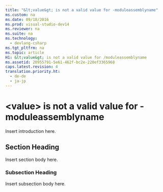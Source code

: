 ```yaml
---
title: "&lt;value&gt; is not a valid value for -moduleassemblyname"
ms.custom: na
ms.date: 09/18/2016
ms.prod: visual-studio-dev14
ms.reviewer: na
ms.suite: na
ms.technology: 
  - devlang-csharp
ms.tgt_pltfrm: na
ms.topic: article
H1: &lt;value&gt; is not a valid value for /moduleassemblyname
ms.assetid: 20955791-5e61-462f-bc2e-220ef3365968
caps.latest.revision: 4
translation.priority.ht: 
  - de-de
  - ja-jp
---
```

# &lt;value&gt; is not a valid value for -moduleassemblyname
Insert introduction here.  
  
## Section Heading  
 Insert section body here.  
  
### Subsection Heading  
 Insert subsection body here.